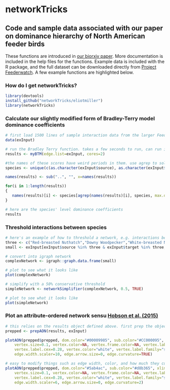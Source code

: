 # networkTricks
## Code and sample data associated with our paper on dominance hierarchy of North American feeder birds

These functions are introduced in [our biorxiv paper](http://biorxiv.org/content/early/2017/01/30/104133). More documentation is included in the help files for the functions. Example data is included with the R package, and the full dataset can be downloaded directly from [Project Feederwatch](http://feederwatch.org). A few example functions are highlighted below.

### How do I get networkTricks?

```r
library(devtools)
install_github("networkTricks/eliotmiller")
library(networkTricks)
```

### Calculate our slightly modified form of Bradley-Terry model dominance coefficients

```r
# first load 1500 lines of sample interaction data from the larger FeederWatch dataset.
data(exInput)

# run the Bradley Terry function. takes a few seconds to run, can run in parallel.
results <- myBTM(edge.list=exInput, cores=2)

#the names of these scores have weird periods in them. use agrep to solve
species <- unique(c(as.character(exInput$source), as.character(exInput$target)))

names(results) <- sub("..", "", x=names(results))

for(i in 1:length(results))
{
   names(results)[i] <- species[agrep(names(results)[i], species, max.distance=0.1)]
}

# here are the species' level dominance coefficients
results
```

### Threshold interactions between species

```r
# here's an example of how to threshold a network, e.g. interactions between three species.
three <- c("Red-breasted Nuthatch","Downy Woodpecker","White-breasted Nuthatch")
small <- exInput[exInput$source %in% three & exInput$target %in% three,]

# convert into igraph network
complexNetwork <- igraph::graph.data.frame(small)

# plot to see what it looks like
plot(complexNetwork)

# simplify with a 50% conservative threshold
simpleNetwork <- networkSimplifier(complexNetwork, 0.5, TRUE)

# plot to see what it looks like
plot(simpleNetwork)
```

### Plot an attribute-ordered network sensu [Hobson et al. (2015)](https://academic.oup.com/cz/article/61/1/55/1792913/The-effect-of-social-context-and-social-scale-on?searchresult=1)

```r
# this relies on the results object defined above. first prep the object for plotting
prepped <- prepAON(results, exInput)

plotAON(prepped$prepped, dom.color="#00009985", sub.color="#CC000095", xlim=c(-1,-0.8),
	vertex.size=0.1, vertex.color=NA, vertex.frame.color=NA, vertex.label.color="black",
	vertex.label.cex=0.28, vertex.color="white", vertex.label.family="sans",
	edge.width.scaler=10, edge.arrow.size=0, edge.curvature=TRUE)

# easy to modify things such as edge width, color, and how much they curve
plotAON(prepped$prepped, dom.color="#5ab4ac", sub.color="#d8b365", xlim=c(-1,-0.8),
	vertex.size=0.1, vertex.color=NA, vertex.frame.color=NA, vertex.label.color="black",
	vertex.label.cex=0.28, vertex.color="white", vertex.label.family="sans",
	edge.width.scaler=6, edge.arrow.size=0, edge.curvature=2)
```